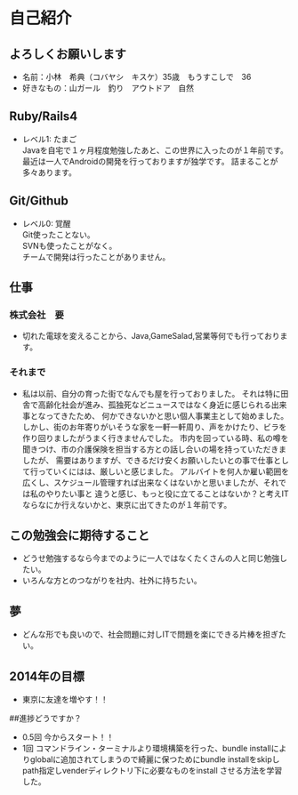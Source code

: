 # 自己紹介
## よろしくお願いします
- 名前：小林　希典（コバヤシ　キスケ）35歳　もうすこしで　36
- 好きなもの：山ガール　釣り　アウトドア　自然


## Ruby/Rails4
- レベル1: たまご  
Javaを自宅で１ヶ月程度勉強したあと、この世界に入ったのが１年前です。
最近は一人でAndroidの開発を行っておりますが独学です。
詰まることが多々あります。

## Git/Github
- レベル0: 覚醒  
Git使ったことない。  
SVNも使ったことがなく。  
チームで開発は行ったことがありません。


## 仕事
### 株式会社　要
- 切れた電球を変えることから、Java,GameSalad,営業等何でも行っております。

### それまで
- 私は以前、自分の育った街でなんでも屋を行っておりました。
それは特に田舎で高齢化社会が進み、孤独死などニュースではなく身近に感じられる出来事となってきたため、
何かできないかと思い個人事業主として始めました。
しかし、街のお年寄りがいそうな家を一軒一軒周り、声をかけたり、ビラを作り回りましたがうまく行きませんでした。
市内を回っている時、私の噂を聞きつけ、市の介護保険を担当する方との話し合いの場を持っていただきましたが、
需要はありますが、できるだけ安くお願いしたいとの事で仕事として行っていくにはは、厳しいと感じました。
アルバイトを何人か雇い範囲を広くし、スケジュール管理すれば出来なくはないかと思いましたが、それでは私のやりたい事と
違うと感じ、もっと役に立てることはないか？と考えITならなにか行えないかと、東京に出てきたのが１年前です。
 
 
## この勉強会に期待すること
- どうせ勉強するなら今までのように一人ではなくたくさんの人と同じ勉強したい。
- いろんな方とのつながりを社内、社外に持ちたい。

## 夢
- どんな形でも良いので、社会問題に対しITで問題を楽にできる片棒を担ぎたい。

## 2014年の目標
- 東京に友達を増やす！！


##進捗どうですか？
- 0.5回 今からスタート！！
- 1回 コマンドライン・ターミナルより環境構築を行った、bundle installによりglobalに追加されてしまうので綺麗に保つためにbundle installをskipしpath指定しvenderディレクトリ下に必要なものをinstall させる方法を学習した。
　　　　


